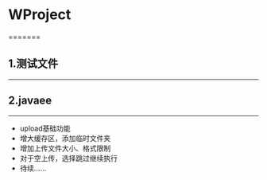 # WProject
=======
## 1.测试文件
---------
## 2.javaee 
---------
* upload基础功能
* 增大缓存区，添加临时文件夹
* 增加上传文件大小、格式限制
* 对于空上传，选择跳过继续执行
* 待续......
